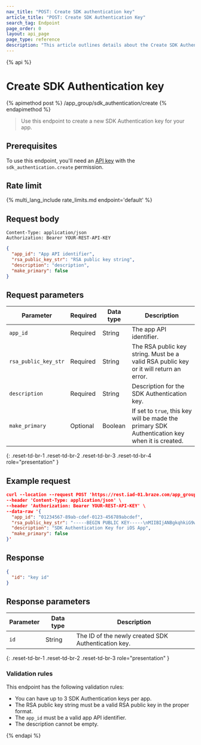 ```yaml
---
nav_title: "POST: Create SDK authentication key"
article_title: "POST: Create SDK Authentication Key"
search_tag: Endpoint
page_order: 0
layout: api_page
page_type: reference
description: "This article outlines details about the Create SDK Authentication key Braze endpoint."
---
```


{% api %}
# Create SDK Authentication key
{% apimethod post %}
/app_group/sdk_authentication/create
{% endapimethod %}

> Use this endpoint to create a new SDK Authentication key for your app.

## Prerequisites

To use this endpoint, you'll need an [API key]({{site.baseurl}}/api/basics#rest-api-key/) with the `sdk_authentication.create` permission.

## Rate limit

{% multi_lang_include rate_limits.md endpoint='default' %}

## Request body
```
Content-Type: application/json
Authorization: Bearer YOUR-REST-API-KEY
```
```json
{
  "app_id": "App API identifier",
  "rsa_public_key_str": "RSA public key string", 
  "description": "description", 
  "make_primary": false
}
```

## Request parameters

| Parameter | Required | Data type | Description |
| --------- | -------- | --------- | ----------- |
| `app_id` | Required | String | The app API identifier. |
| `rsa_public_key_str` | Required | String | The RSA public key string. Must be a valid RSA public key or it will return an error. |
| `description` | Required | String | Description for the SDK Authentication key. |
| `make_primary` | Optional | Boolean | If set to `true`, this key will be made the primary SDK Authentication key when it is created. |
{: .reset-td-br-1 .reset-td-br-2 .reset-td-br-3  .reset-td-br-4 role="presentation" }

## Example request

```json
curl --location --request POST 'https://rest.iad-01.braze.com/app_group/sdk_authentication/create' \
--header 'Content-Type: application/json' \
--header 'Authorization: Bearer YOUR-REST-API-KEY' \
--data-raw '{
  "app_id": "01234567-89ab-cdef-0123-456789abcdef",
  "rsa_public_key_str": "-----BEGIN PUBLIC KEY-----\nMIIBIjANBgkqhkiG9w0BAQEFAAOCAQ8AMIIBCgKCAQEAvvD+fgA0YuCUd/v35htn...\n-----END PUBLIC KEY-----", 
  "description": "SDK Authentication Key for iOS App", 
  "make_primary": false
}'
```

## Response
```json
{
  "id": "key id"
}
```

## Response parameters

| Parameter | Data type | Description |
| --------- | --------- | ----------- |
| `id` | String | The ID of the newly created SDK Authentication key. |
{: .reset-td-br-1 .reset-td-br-2 .reset-td-br-3 role="presentation" }

### Validation rules

This endpoint has the following validation rules:

- You can have up to 3 SDK Authentication keys per app.
- The RSA public key string must be a valid RSA public key in the proper format.
- The `app_id` must be a valid app API identifier.
- The description cannot be empty.

{% endapi %}
